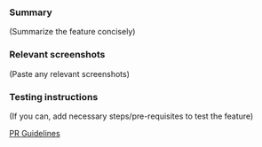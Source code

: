<!---
> [!WARNING]  
> This PR introduces a **BREAKING CHANGE**
-->
### Summary
(Summarize the feature concisely)

### Relevant screenshots
(Paste any relevant screenshots)

### Testing instructions
(If you can, add necessary steps/pre-requisites to test the feature)

[PR Guidelines](https://github.com/arexio/.github/blob/master/guidelines/prs.md)
